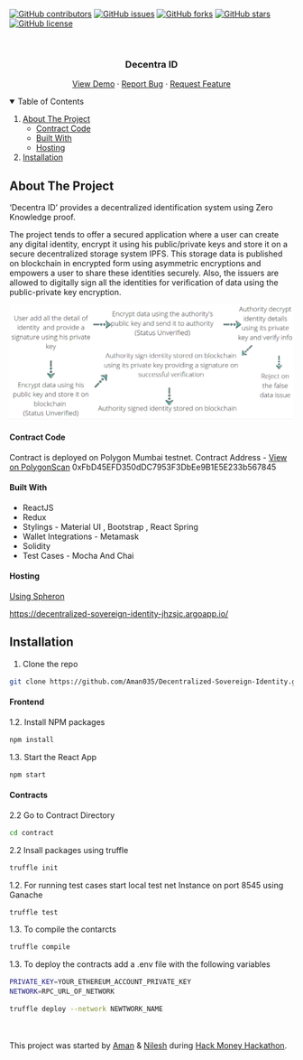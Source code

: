 [![GitHub contributors](https://img.shields.io/github/contributors/Aman035/Decentralized-Sovereign-Identity?style=for-the-badge)](https://github.com/Aman035/Decentralized-Sovereign-Identity/contributors)
[![GitHub issues](https://img.shields.io/github/issues/Aman035/Decentralized-Sovereign-Identity?style=for-the-badge)](https://github.com/Aman035/Decentralized-Sovereign-Identity/issues)
[![GitHub forks](https://img.shields.io/github/forks/Aman035/Decentralized-Sovereign-Identity?style=for-the-badge)](https://github.com/Aman035/Decentralized-Sovereign-Identity/network)
[![GitHub stars](https://img.shields.io/github/stars/Aman035/Decentralized-Sovereign-Identity?style=for-the-badge)](https://github.com/Aman035/Decentralized-Sovereign-Identity/stargazers)
[![GitHub license](https://img.shields.io/github/license/Aman035/Decentralized-Sovereign-Identity?style=for-the-badge)](https://github.com/Aman035/Decentralized-Sovereign-Identity/blob/main/LICENSE)

<!-- PROJECT LOGO -->
<br />
<p align="center">
    <!-- <img src="images/logo.png" alt="Logo" width="80" height="80"> -->
  <h3 align="center">Decentra ID</h3>
  <p align="center">
    <a href="https://decentralized-sovereign-identity-jhzsjc.argoapp.io/#/home">View Demo</a>
    ·
    <a href="https://github.com/Aman035/Decentralized-Sovereign-Identity/issues">Report Bug</a>
    ·
    <a href="https://github.com/Aman035/Decentralized-Sovereign-Identity/issues">Request Feature</a>
  </p>
</p>

<!-- TABLE OF CONTENTS -->
<details open="open">
  <summary>Table of Contents</summary>
  <ol>
    <li>
      <a href="#about-the-project">About The Project</a>
      <ul>
        <li><a href="#contract-code">Contract Code</a></li>
        <li><a href="#built-with">Built With</a></li>
        <li><a href="#hosting">Hosting</a></li>
      </ul>
    </li>
    <li><a href="#installation">Installation</a></li>
  </ol>
</details>

<!-- ABOUT THE PROJECT -->
## About The Project
 ‘Decentra ID’ provides a decentralized identification system using Zero Knowledge proof.

The project tends to offer a secured application where a user can create any digital identity, encrypt it using his public/private keys and store it on a secure decentralized storage system IPFS. This storage data is published on blockchain in encrypted form using asymmetric encryptions and empowers a user to share these identities securely. Also, the issuers are allowed to digitally sign all the identities for verification of data using the public-private key encryption.

<p align="center">
<img src="public\assets\flow.png"/>
</p>

#### Contract Code

Contract is deployed on Polygon Mumbai testnet.
Contract Address -  [View on PolygonScan](https://mumbai.polygonscan.com/address/0xFbD45EFD350dDC7953F3DbEe9B1E5E233b567845)
0xFbD45EFD350dDC7953F3DbEe9B1E5E233b567845 

#### Built With

* ReactJS 
* Redux
* Stylings - Material UI , Bootstrap , React Spring
* Wallet Integrations - Metamask
* Solidity
* Test Cases - Mocha And Chai

#### Hosting
[Using Spheron](https://docs.spheron.network/)

https://decentralized-sovereign-identity-jhzsjc.argoapp.io/

<!-- Installation -->
## Installation
1. Clone the repo
```sh
git clone https://github.com/Aman035/Decentralized-Sovereign-Identity.git
```
#### Frontend

1.2. Install NPM packages
   ```sh
   npm install
   ```
1.3. Start the React App
   ```sh
   npm start
   ```

#### Contracts

2.2 Go to Contract Directory
   ```sh
   cd contract
   ```
2.2 Insall packages using truffle
   ```sh
   truffle init
   ```
1.2. For running test cases start local test net Instance on port 8545 using Ganache
   ```sh
   truffle test
   ```
1.3. To compile the contarcts
   ```sh
   truffle compile
   ```
1.3. To deploy the contracts add a .env file with the following variables
   ```sh
   PRIVATE_KEY=YOUR_ETHEREUM_ACCOUNT_PRIVATE_KEY
   NETWORK=RPC_URL_OF_NETWORK
   ```
   ```sh
   truffle deploy --network NEWTWORK_NAME
   ```
</br>
</br>
This project was started by <a href="https://github.com/Aman035">Aman</a> & <a href="https://github.com/Nilesh46">Nilesh</a> during <a href="https://hackathon.money/">Hack Money Hackathon</a>.
